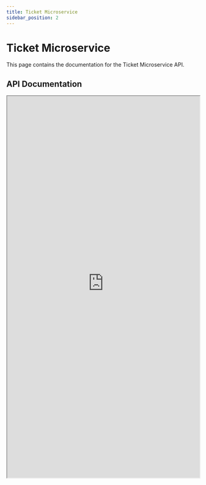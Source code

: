 ```yaml
---
title: Ticket Microservice
sidebar_position: 2
---
```


# Ticket Microservice

This page contains the documentation for the Ticket Microservice API.

## API Documentation

<iframe src="https://alb-162483389.eu-west-3.elb.amazonaws.com/tickets/v1/docs" width="100%" height="1000px"></iframe>